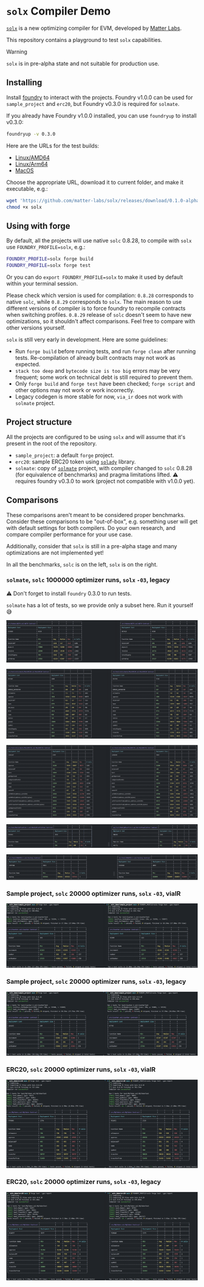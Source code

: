 # `solx` Compiler Demo

[`solx`](https://github.com/matter-labs/solx) is a new optimizing compiler for EVM, developed by [Matter Labs](https://matter-labs.io/).

This repository contains a playground to test `solx` capabilities.

> [!WARNING]  
> `solx` is in pre-alpha state and not suitable for production use.

## Installing

Install [foundry](https://book.getfoundry.sh/getting-started/installation) to interact with the projects.
Foundry v1.0.0 can be used for `sample_project` and `erc20`, but Foundry v0.3.0 is required for `solmate`.

If you already have Foundry v1.0.0 installed, you can use `foundryup` to install v0.3.0:

```bash
foundryup -v 0.3.0
```

Here are the URLs for the test builds:

- [Linux/AMD64](https://github.com/matter-labs/solx/releases/download/0.1.0-alpha.3/solx-linux-amd64-gnu-v0.1.0-alpha.3)
- [Linux/Arm64](https://github.com/matter-labs/solx/releases/download/0.1.0-alpha.3/solx-linux-arm64-gnu-v0.1.0-alpha.3)
- [MacOS](https://github.com/matter-labs/solx/releases/download/0.1.0-alpha.3/solx-macosx-v0.1.0-alpha.3)

Choose the appropriate URL, download it to current folder, and make it executable, e.g.:

```bash
wget 'https://github.com/matter-labs/solx/releases/download/0.1.0-alpha.3/solx-linux-amd64-gnu-v0.1.0-alpha.3' -O solx
chmod +x solx
```

## Using with forge

By default, all the projects will use native `solc` 0.8.28, to compile with `solx` use `FOUNDRY_PROFILE=solx`, e.g.:

```bash
FOUNDRY_PROFILE=solx forge build
FOUNDRY_PROFILE=solx forge test
```

Or you can do `export FOUNDRY_PROFILE=solx` to make it used by default within your terminal session.

Please check which version is used for compilation: `0.8.28` corresponds to native `solc`, while `0.8.29` corresponds to `solx`.
The main reason to use different versions of compiler is to force foundry to recompile contracts when switching profiles.
`0.8.29` release of `solc` doesn't seem to have new optimizations, so it shouldn't affect comparisons. Feel free to compare
with other versions yourself.

`solx` is still very early in development. Here are some guidelines:

- Run `forge build` before running tests, and run `forge clean` after running tests. Re-compilation of already built contracts may not work as expected.
- `stack too deep` and `bytecode size is too big` errors may be very frequent; some work on technical debt is still required to prevent them.
- Only `forge build` and `forge test` have been checked; `forge script` and other options may not work or work incorrectly.
- Legacy codegen is more stable for now, `via_ir` does not work with `solmate` project.

## Project structure

All the projects are configured to be using `solx` and will assume that it's present in the root of the repository.

- `sample_project`: a default `forge` project.
- `erc20`: sample ERC20 token using [`solady`](https://github.com/Vectorized/solady) library.
- `solmate`: copy of [`solmate`](https://github.com/transmissions11/solmate/) project, with compiler changed to `solc` 0.8.28 (for equivalence of benchmarks)
  and pragma limitations lifted. ⚠️ requires foundry v0.3.0 to work (project not compatible with v1.0.0 yet).

## Comparisons

These comparisons aren't meant to be considered proper benchmarks. Consider these comparisons to be "out-of-box", e.g. something
user will get with default settings for both compilers. Do your own research, and compare compiler performance for your
use case.

Additionally, consider that `solx` is still in a pre-alpha stage and many optimizations are not implemented yet!

In all the benchmarks, `solc` is on the left, `solx` is on the right.

### `solmate`, `solc` 1000000 optimizer runs, `solx` `-03`, legacy

⚠️ Don't forget to install `foundry` 0.3.0 to run tests.

`solmate` has a lot of tests, so we provide only a subset here. Run it yourself 😅

![04](assets/04_solmate_weth.png)

![05](assets/05_solmate_mock_erc20.png)

![06](assets/06_solmate_mock_erc721.png)

![07](assets/07_solmate_merkle_proof_lib.png)

![08](assets/08_solmate_create3_factory.png)

### Sample project, `solc` 20000 optimizer runs, `solx` `-03`, viaIR

![00](assets/00_sample_project_via_ir.png)

### Sample project, `solc` 20000 optimizer runs, `solx` `-03`, legacy

![01](assets/01_sample_project_legacy.png)

### ERC20, `solc` 20000 optimizer runs, `solx` `-03`, viaIR

![02](assets/02_erc20_via_ir.png)

### ERC20, `solc` 20000 optimizer runs, `solx` `-03`, legacy

![03](assets/03_erc20_legacy.png)
